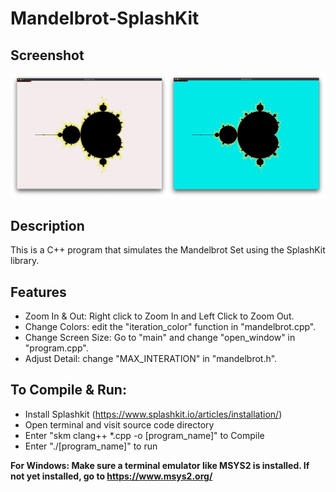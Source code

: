 # Mandelbrot-SplashKit

## Screenshot

![Preview of Mandelbrot-SplashKit](https://github.com/sometheasiekswx/Mandelbrot-SplashKit/blob/master/mandelbrot.jpg "Preview of Mandelbrot-SplashKit")

## Description

This is a C++ program that simulates the Mandelbrot Set using the SplashKit library. 

## Features

- Zoom In & Out: Right click to Zoom In and Left Click to Zoom Out.
- Change Colors: edit the "iteration_color" function in "mandelbrot.cpp". 
- Change Screen Size: Go to "main" and change "open_window" in "program.cpp". 
- Adjust Detail: change "MAX_INTERATION" in "mandelbrot.h".

## To Compile & Run:

- Install Splashkit (https://www.splashkit.io/articles/installation/)
- Open terminal and visit source code directory
- Enter "skm clang++ *.cpp  -o [program_name]" to Compile
- Enter "./[program_name]" to run

**For Windows: Make sure a terminal emulator like MSYS2 is installed. If not yet installed, go to https://www.msys2.org/**

